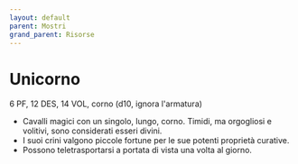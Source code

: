 ```yaml
---
layout: default
parent: Mostri
grand_parent: Risorse
---
```


# Unicorno

6 PF, 12 DES, 14 VOL, corno (d10, ignora l'armatura)

- Cavalli magici con un singolo, lungo, corno. Timidi, ma orgogliosi e volitivi, sono considerati esseri divini.
- I suoi crini valgono piccole fortune per le sue potenti proprietà curative.
- Possono teletrasportarsi a portata di vista una volta al giorno.
